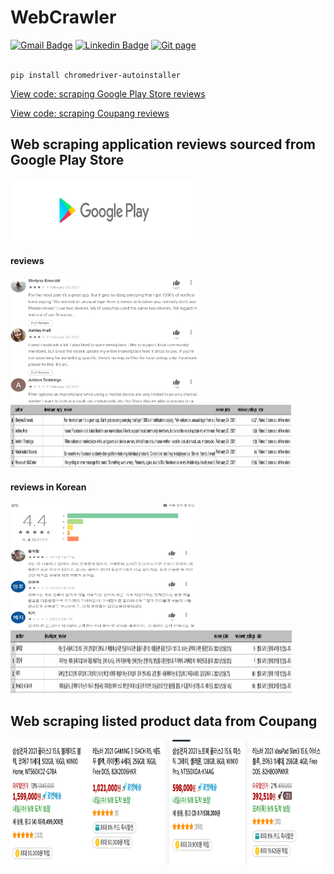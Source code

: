 # WebCrawler

[![Gmail Badge](https://img.shields.io/badge/Gmail-d14836?style=flat-square&logo=Gmail&logoColor=white&link=mailto:reejugn.kim@gmail.com)](mailto:reejung.kim@gmail.com) 
[![Linkedin Badge](https://img.shields.io/badge/-LinkedIn-blue?style=flat-square&logo=Linkedin&logoColor=white&link=www.linkedin.com/in/reejungkim/)](https://www.linkedin.com/in/reejungkim/) 
[![Git page](http://img.shields.io/badge/-Portfolio-black?style=flat-square&logo=github&link=https://reejungkim.github.io/)](https://reejungkim.github.io/)
<br></br>


```
pip install chromedriver-autoinstaller

```



[View code: scraping Google Play Store reviews](https://nbviewer.jupyter.org/github/reejungkim/WebCrawler/blob/master/Google%20App%20Play%20Web%20Scraping.ipynb)

[View code: scraping Coupang reviews](https://nbviewer.jupyter.org/github/reejungkim/WebCrawler/blob/master/Coupang%20review.ipynb)


## Web scraping application reviews sourced from Google Play Store
<img src="https://github.com/reejungkim/WebCrawler/blob/master/img/download.png" height="100" width="300">

#### reviews
<p float="left">
<img src="img/review_ex_en.png" height="200" width="300">
<img src="https://github.com/reejungkim/WebCrawler/blob/master/img/scraped_output_ex_en.png" height="100" width="450">
</p>


#### reviews in Korean
<p float="left">
<img src="https://github.com/reejungkim/WebCrawler/blob/master/img/review_ex.png" height="200" width="300">
<img src="https://github.com/reejungkim/WebCrawler/blob/master/img/scraped_output_ex.png" height="100" width="450">
</p>




## Web scraping listed product data from Coupang 
<p float="left">
<img src="https://github.com/reejungkim/WebCrawler/blob/master/img/Coupang.png" height="200" width="600">
  </p>
